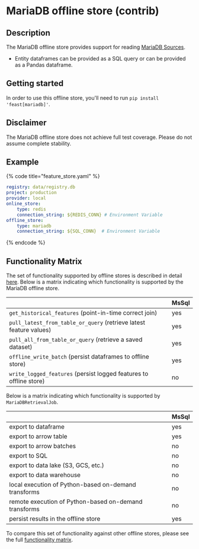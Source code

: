 # MariaDB offline store (contrib)

## Description

The MariaDB offline store provides support for reading [MariaDB Sources](../data-sources/mariadb.md).

* Entity dataframes can be provided as a SQL query or can be provided as a Pandas dataframe.

## Getting started
In order to use this offline store, you'll need to run `pip install 'feast[mariadb]'`.

## Disclaimer

The MariaDB offline store does not achieve full test coverage.
Please do not assume complete stability.

## Example

{% code title="feature_store.yaml" %}
```yaml
registry: data/registry.db
project: production
provider: local
online_store:
    type: redis
    connection_string: ${REDIS_CONN} # Environment Variable
offline_store:
    type: mariadb
    connection_string: ${SQL_CONN}  # Environment Variable
```
{% endcode %}

## Functionality Matrix

The set of functionality supported by offline stores is described in detail [here](overview.md#functionality).
Below is a matrix indicating which functionality is supported by the MariaDB offline store.

|                                                                    | MsSql |
| :----------------------------------------------------------------- |:------|
| `get_historical_features` (point-in-time correct join)             | yes   |
| `pull_latest_from_table_or_query` (retrieve latest feature values) | yes   |
| `pull_all_from_table_or_query` (retrieve a saved dataset)          | yes   |
| `offline_write_batch` (persist dataframes to offline store)        | yes   |
| `write_logged_features` (persist logged features to offline store) | no    |

Below is a matrix indicating which functionality is supported by `MariaDBRetrievalJob`.

|                                                       | MsSql |
| ----------------------------------------------------- | ----- |
| export to dataframe                                   | yes   |
| export to arrow table                                 | yes   |
| export to arrow batches                               | no    |
| export to SQL                                         | no    |
| export to data lake (S3, GCS, etc.)                   | no    |
| export to data warehouse                              | no    |
| local execution of Python-based on-demand transforms  | no    |
| remote execution of Python-based on-demand transforms | no    |
| persist results in the offline store                  | yes   |

To compare this set of functionality against other offline stores, please see the full [functionality matrix](overview.md#functionality-matrix).
